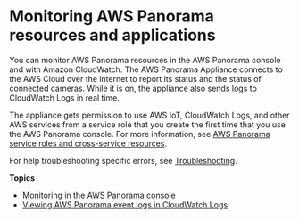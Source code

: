 # Monitoring AWS Panorama resources and applications<a name="panorama-monitoring"></a>

You can monitor AWS Panorama resources in the AWS Panorama console and with Amazon CloudWatch\. The AWS Panorama Appliance connects to the AWS Cloud over the internet to report its status and the status of connected cameras\. While it is on, the appliance also sends logs to CloudWatch Logs in real time\.

The appliance gets permission to use AWS IoT, CloudWatch Logs, and other AWS services from a service role that you create the first time that you use the AWS Panorama console\. For more information, see [AWS Panorama service roles and cross\-service resources](permissions-services.md)\.

For help troubleshooting specific errors, see [Troubleshooting](panorama-troubleshooting.md)\.

**Topics**
+ [Monitoring in the AWS Panorama console](monitoring-console.md)
+ [Viewing AWS Panorama event logs in CloudWatch Logs](monitoring-logging.md)